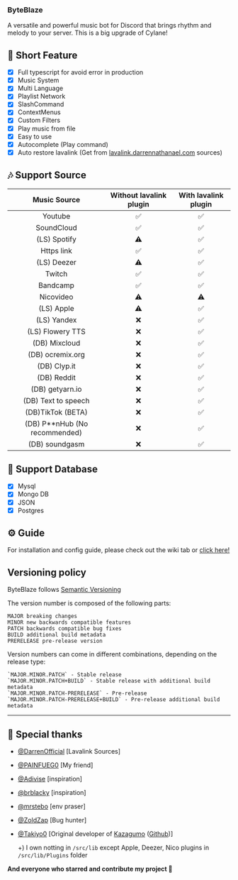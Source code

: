 ### ByteBlaze

A versatile and powerful music bot for Discord that brings rhythm and melody to your server. This is a big upgrade of Cylane!

## 📑 Short Feature

- [x] Full typescript for avoid error in production
- [x] Music System
- [x] Multi Language
- [x] Playlist Network
- [x] SlashCommand
- [x] ContextMenus
- [x] Custom Filters
- [x] Play music from file
- [x] Easy to use
- [x] Autocomplete (Play command)
- [x] Auto restore lavalink (Get from [lavalink.darrennathanael.com](https://lavalink.darrennathanael.com/NoSSL/lavalink-without-ssl/) sources)

## 🎶 Support Source

|          Music Source         | Without lavalink plugin | With lavalink plugin |
|:-----------------------------:|:--------------------:|:-----------------------:|
|            Youtube            |           ✅          |            ✅            |
|           SoundCloud          |           ✅          |            ✅            |
|          (LS) Spotify         |           ⚠️          |            ✅            |
|           Https link          |           ✅          |            ✅            |
|          (LS) Deezer          |           ⚠️          |            ✅            |
|             Twitch            |           ✅          |            ✅            |
|            Bandcamp           |           ✅          |            ✅            |
|           Nicovideo           |           ⚠️          |            ⚠️            |
|           (LS) Apple          |           ⚠️          |            ✅            |
|          (LS) Yandex          |           ❌          |            ✅            |
|        (LS) Flowery TTS       |           ❌          |            ✅            |
|         (DB) Mixcloud         |           ❌          |            ✅            |
|        (DB) ocremix.org       |           ❌          |            ✅            |
|          (DB) Clyp.it         |           ❌          |            ✅            |
|          (DB) Reddit          |           ❌          |            ✅            |
|        (DB) getyarn.io        |           ❌          |            ✅            |
|      (DB) Text to speech      |           ❌          |            ✅            |
|       (DB)TikTok (BETA)       |           ❌          |            ✅            |
| (DB) P**nHub (No recommended) |           ❌          |            ✅            |
|         (DB) soundgasm        |           ❌          |            ✅            |

## 💾 Support Database

- [x] Mysql
- [x] Mongo DB
- [x] JSON
- [x] Postgres

## ⚙️ Guide

For installation and config guide, please check out the wiki tab or [click here!](https://github.com/RainyXeon/ByteBlaze/wiki)

## Versioning policy

ByteBlaze follows [Semantic Versioning](https://semver.org/)

The version number is composed of the following parts:

    MAJOR breaking changes
    MINOR new backwards compatible features
    PATCH backwards compatible bug fixes
    BUILD additional build metadata
    PRERELEASE pre-release version

Version numbers can come in different combinations, depending on the release type:

    `MAJOR.MINOR.PATCH` - Stable release
    `MAJOR.MINOR.PATCH+BUILD` - Stable release with additional build metadata
    `MAJOR.MINOR.PATCH-PRERELEASE` - Pre-release
    `MAJOR.MINOR.PATCH-PRERELEASE+BUILD` - Pre-release additional build metadata

---

## 💫 Special thanks

- [@DarrenOfficial](https://github.com/DarrenOfficial) [Lavalink Sources]
- [@PAINFUEG0](https://github.com/PAINFUEG0) [My friend]
- [@Adivise](https://github.com/Adivise) [inspiration]
- [@brblacky](https://github.com/brblacky) [inspiration]
- [@mrstebo](https://github.com/mrstebo) [env praser]
- [@ZoldZap](https://github.com/ZoldZap) [Bug hunter]
- [@Takiyo0](https://github.com/Takiyo0) [Original developer of [Kazagumo](https://www.npmjs.com/package/kazagumo) ([Github](https://github.com/Takiyo0/Kazagumo))]

  +) I own notting in `/src/lib` except Apple, Deezer, Nico plugins in `/src/lib/Plugins` folder

**And everyone who starred and contribute my project 💖**
